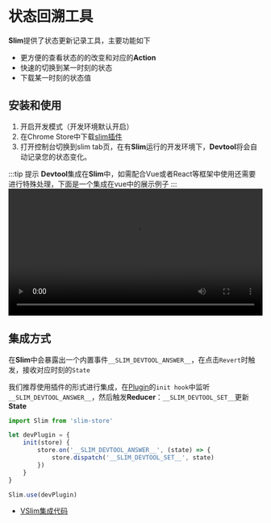 # 状态回溯工具

**Slim**提供了状态更新记录工具，主要功能如下

* 更方便的查看状态的的改变和对应的**Action**
* 快速的切换到某一时刻的状态
* 下载某一时刻的状态值

## 安装和使用

1. 开启开发模式（开发环境默认开启）
2. 在Chrome Store中下载[slim插件](https://chrome.google.com/webstore/detail/slimpanel/hpociphbnifckigemlmlohmnkglehfhj)
3. 打开控制台切换到slim tab页，在有**Slim**运行的开发环境下，**Devtool**将会自动记录您的状态变化。 

:::tip 提示
**Devtool**集成在**Slim**中，如需配合Vue或者React等框架中使用还需要进行特殊处理，下面是一个集成在vue中的展示例子
:::
<video width="100%" controls>
  <source src="/slimdocs/devtool.webm" type="video/webm">
  Your browser does not support the video tag.
</video> 

## 集成方式

在**Slim**中会暴露出一个内置事件`__SLIM_DEVTOOL_ANSWER__`，在点击`Revert`时触发，接收对应时刻的`State`

我们推荐使用插件的形式进行集成，在[Plugin](/zh/plugin.html)的`init hook`中监听`__SLIM_DEVTOOL_ANSWER__`，然后触发**Reducer**：`__SLIM_DEVTOOL_SET__`更新**State**
```javascript
import Slim from 'slim-store'

let devPlugin = {
    init(store) {
        store.on('__SLIM_DEVTOOL_ANSWER__', (state) => {
            store.dispatch('__SLIM_DEVTOOL_SET__', state)
        })
    }
}

Slim.use(devPlugin)
```

* [VSlim集成代码](https://github.com/victor0210/slim/blob/master/src/vslim/index.js)
